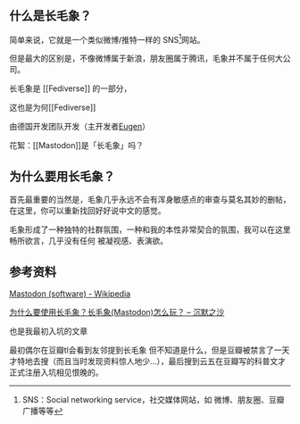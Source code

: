 ## 什么是长毛象？
简单来说，它就是一个类似微博/推特一样的 SNS[^1]网站。

但是最大的区别是，不像微博属于新浪，朋友圈属于腾讯，毛象并不属于任何大公司。

长毛象是 [[Fediverse]] 的一部分，



这也是为何[[Fediverse]]


由德国开发团队开发（主开发者[Eugen](https://mastodon.social/@Gargron)）

花絮：[[Mastodon]]是「长毛象」吗？


## 为什么要用长毛象？

首先最重要的当然是，毛象几乎永远不会有浑身敏感点的审查与莫名其妙的删帖，在这里，你可以重新找回好好说中文的感觉。

毛象形成了一种独特的社群氛围，一种和我的本性非常契合的氛围，我可以在这里畅所欲言，几乎没有任何 被凝视感、表演欲。



## 参考资料
[Mastodon (software) - Wikipedia](https://en.wikipedia.org/wiki/Mastodon_(software))

[为什么要使用长毛象？长毛象(Mastodon)怎么玩？ – 沉默之沙](https://yukieyun.net/nonsense/mastodon-benefits-and-how-to/)

也是我最初入坑的文章

最初偶尔在豆瓣tl会看到友邻提到长毛象 但不知道是什么，但是豆瓣被禁言了一天才特地去搜（而且当时发现资料惊人地少…），最后搜到云五在豆瓣写的科普文才正式注册入坑相见恨晚的。

[^1]: SNS：Social networking service，社交媒体网站，如 微博、朋友圈、豆瓣广播等等